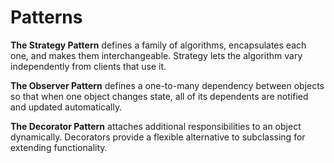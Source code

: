 # Patterns

**The Strategy Pattern** defines a family of algorithms, encapsulates each one, and makes them interchangeable. Strategy lets the algorithm vary independently from clients that use it.

**The Observer Pattern** defines a one-to-many dependency between objects so that when one object changes state, all of its dependents are notified and updated automatically.

**The Decorator Pattern** attaches additional responsibilities to an object dynamically. Decorators provide a flexible alternative to subclassing for extending functionality.

